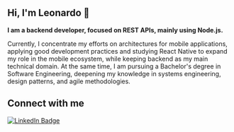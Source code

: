 ## Hi, I'm Leonardo 👋



<p><b>I am a backend developer, focused on REST APIs, mainly using Node.js.</b></p>
<p>
Currently, I concentrate my efforts on architectures for mobile applications, applying good development practices and studying React Native to expand my role in the mobile ecosystem, while keeping backend as my main technical domain. At the same time, I am pursuing a Bachelor's degree in Software Engineering, deepening my knowledge in systems engineering, design patterns, and agile methodologies.
</p>
  
 ## Connect with me
[![LinkedIn Badge](https://img.shields.io/badge/LinkedIn-Profile-informational?style=flat&logo=linkedin&logoColor=white&color=0D76A8)](https://www.linkedin.com/in/leonardo-anders-23706920a)
